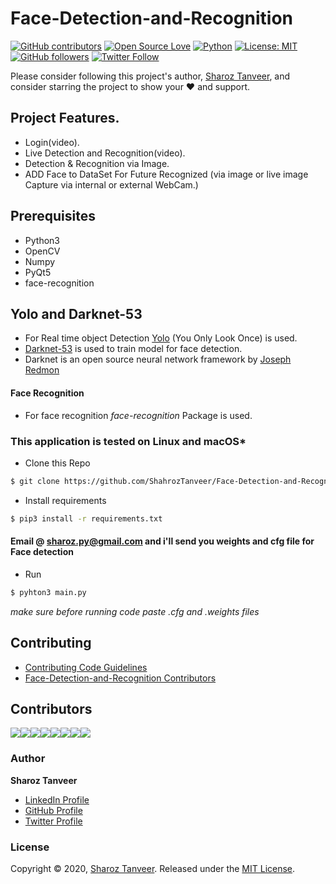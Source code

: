 # Face-Detection-and-Recognition



[![GitHub contributors](https://img.shields.io/badge/contributions-welcome-brightgreen.svg?style=flat)](https://github.com/ShahrozTanveer/Face-Detection-and-Recognition/pulls)
[![Open Source Love](https://badges.frapsoft.com/os/v1/open-source.png?v=103)](https://opensource.com/users/sharoztanveer)
[![Python](https://img.shields.io/badge/Made%20with-Python-1f425f.svg)](https://www.python.org/)
[![License: MIT](https://img.shields.io/badge/License-MIT-yellow.svg)](https://github.com/ShahrozTanveer/Face-Detection-and-Recognition/blob/master/LICENSE)
[![GitHub followers](https://img.shields.io/github/followers/ShahrozTanveer.svg?style=social&label=Follow)](https://github.com/ShahrozTanveer)
[![Twitter Follow](https://img.shields.io/twitter/follow/saadtanveer3121.svg?style=social)](https://twitter.com/saadtanveer3121)

Please consider following this project's author, [Sharoz Tanveer](https://github.com/ShahrozTanveer), and consider starring the project to show your :heart: and support.

## Project Features.
* Login(video).
* Live Detection and Recognition(video).
* Detection & Recognition via Image.
* ADD Face to DataSet For Future Recognized (via image or live image Capture via internal or external WebCam.)

## Prerequisites
* Python3
* OpenCV
* Numpy
* PyQt5
* face-recognition

## Yolo and Darknet-53
* For Real time object Detection [Yolo](https://pjreddie.com/darknet/yolo/) (You Only Look Once) is used.
* [Darknet-53](https://pjreddie.com/darknet/) is used to train model for face detection.
* Darknet is an open source neural network framework by [Joseph Redmon](https://github.com/pjreddie)

#### Face Recognition
* For face recognition *face-recognition* Package is used.

### This application is tested on  Linux and macOS*

* Clone this Repo
```bash
$ git clone https://github.com/ShahrozTanveer/Face-Detection-and-Recognition.git
```
* Install requirements
```bash
$ pip3 install -r requirements.txt
```

#### Email @ sharoz.py@gmail.com and i'll send you weights and cfg file for Face detection
* Run
```bash
$ pyhton3 main.py
```
*make sure before running code paste .cfg and .weights files*
## Contributing

* [Contributing Code Guidelines](https://github.com/ShahrozTanveer/Face-Detection-and-Recognition/blob/master/CONTRIBUTING.md)
* [Face-Detection-and-Recognition Contributors](https://github.com/ShahrozTanveer/Face-Detection-and-Recognition/graphs/contributors)

## Contributors
[![](https://sourcerer.io/fame/ShahrozTanveer/ShahrozTanveer/Face-Detection-and-Recognition/images/0)](https://sourcerer.io/fame/ShahrozTanveer/ShahrozTanveer/Face-Detection-and-Recognition/links/0)[![](https://sourcerer.io/fame/ShahrozTanveer/ShahrozTanveer/Face-Detection-and-Recognition/images/1)](https://sourcerer.io/fame/ShahrozTanveer/ShahrozTanveer/Face-Detection-and-Recognition/links/1)[![](https://sourcerer.io/fame/ShahrozTanveer/ShahrozTanveer/Face-Detection-and-Recognition/images/2)](https://sourcerer.io/fame/ShahrozTanveer/ShahrozTanveer/Face-Detection-and-Recognition/links/2)[![](https://sourcerer.io/fame/ShahrozTanveer/ShahrozTanveer/Face-Detection-and-Recognition/images/3)](https://sourcerer.io/fame/ShahrozTanveer/ShahrozTanveer/Face-Detection-and-Recognition/links/3)[![](https://sourcerer.io/fame/ShahrozTanveer/ShahrozTanveer/Face-Detection-and-Recognition/images/4)](https://sourcerer.io/fame/ShahrozTanveer/ShahrozTanveer/Face-Detection-and-Recognition/links/4)[![](https://sourcerer.io/fame/ShahrozTanveer/ShahrozTanveer/Face-Detection-and-Recognition/images/5)](https://sourcerer.io/fame/ShahrozTanveer/ShahrozTanveer/Face-Detection-and-Recognition/links/5)[![](https://sourcerer.io/fame/ShahrozTanveer/ShahrozTanveer/Face-Detection-and-Recognition/images/6)](https://sourcerer.io/fame/ShahrozTanveer/ShahrozTanveer/Face-Detection-and-Recognition/links/6)[![](https://sourcerer.io/fame/ShahrozTanveer/ShahrozTanveer/Face-Detection-and-Recognition/images/7)](https://sourcerer.io/fame/ShahrozTanveer/ShahrozTanveer/Face-Detection-and-Recognition/links/7)

### Author

**Sharoz Tanveer**

* [LinkedIn Profile](https://www.linkedin.com/in/sharoztanveer/)
* [GitHub Profile](https://github.com/ShahrozTanveer)
* [Twitter Profile](https://twitter.com/saadtanveer3121)

### License

Copyright © 2020, [Sharoz Tanveer](https://github.com/ShahrozTanveer).
Released under the [MIT License](LICENSE).






